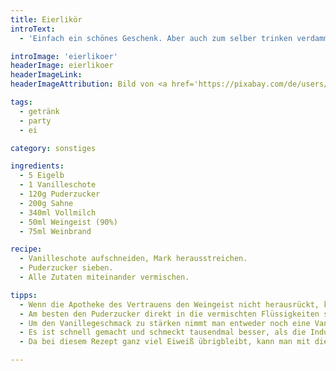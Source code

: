 ```yaml
---
title: Eierlikör
introText:
  - 'Einfach ein schönes Geschenk. Aber auch zum selber trinken verdammt lecker.'

introImage: 'eierlikoer'
headerImage: eierlikoer
headerImageLink:
headerImageAttribution: Bild von <a href='https://pixabay.com/de/users/ritae-19628/?utm_source=link-attribution&amp;utm_medium=referral&amp;utm_campaign=image&amp;utm_content=1902338'>RitaE</a> auf <a href='https://pixabay.com/de/?utm_source=link-attribution&amp;utm_medium=referral&amp;utm_campaign=image&amp;utm_content=1902338'>Pixabay</a>

tags:
  - getränk
  - party
  - ei

category: sonstiges

ingredients:
  - 5 Eigelb
  - 1 Vanilleschote
  - 120g Puderzucker
  - 200g Sahne
  - 340ml Vollmilch
  - 50ml Weingeist (90%)
  - 75ml Weinbrand

recipe:
  - Vanilleschote aufschneiden, Mark herausstreichen.
  - Puderzucker sieben.
  - Alle Zutaten miteinander vermischen.

tipps:
  - Wenn die Apotheke des Vertrauens den Weingeist nicht herausrückt, kann der Weingeist komplett durch Weinbrand ersetzt werden.
  - Am besten den Puderzucker direkt in die vermischten Flüssigkeiten sieben.
  - Um den Vanillegeschmack zu stärken nimmt man entweder noch eine Vanilleschote oder aber ein Fläschchen mit Vanillearoma.
  - Es ist schnell gemacht und schmeckt tausendmal besser, als die Industriepampe, die man sonst so bekommt. Auch die Eierliköre von Eierbauern haben mich bislang nicht überzeugen können.
  - Da bei diesem Rezept ganz viel Eiweiß übrigbleibt, kann man mit diesem ein paar Kokosmakronen herstellen.

---
```

